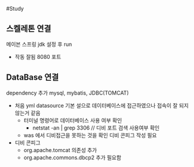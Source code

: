 #Study

## 스켈레톤 연결
메이븐 스프링 jdk 설정 후 run
 * 작동 잘됨 8080 포트


## DataBase 연결
dependency 추가 mysql, mybatis, JDBC(TOMCAT)

* 처음 yml datasource 기본 설으로 데이터베이스에 접근하였으나 접속이 잘 되지 않는거 같음 
    * 터미널 명령어로 데이터베이스 사용 여부 확인 
        * netstat -an | grep 3306 // 디비 포트 검색 사용여부 확인
    * was 에서 디비접근을 못하는 것을 확인 디비 콘피그 작성 필요
* 디비 콘피그 
    * org.apache.tomcat 의존성 추가   
    * org.apache.commons.dbcp2 추가 필요함

